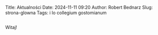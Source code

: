 Title: Aktualności
Date: 2024-11-11 09:20
Author: Robert Bednarz
Slug: strona-glowna
Tags: i lo collegium gostomianum

##

Witaj!